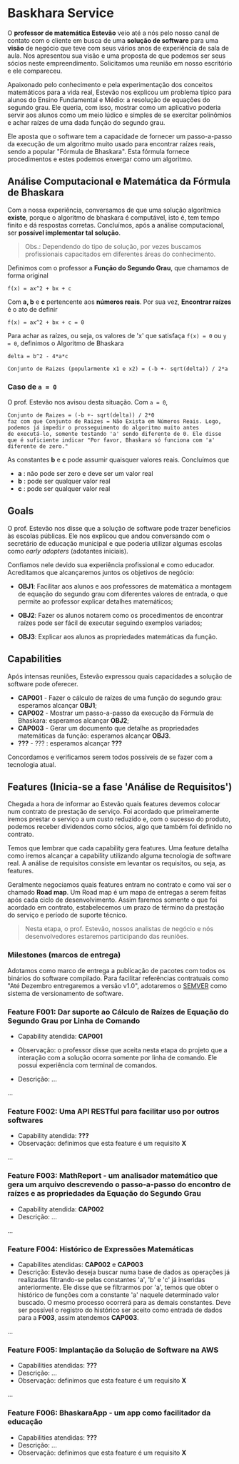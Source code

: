# Baskhara Service

O **professor de matemática Estevão** veio até a nós pelo nosso canal de contato com o cliente em busca de uma **solução de software**
para uma **visão** de negócio que teve com seus vários anos de experiência de sala de aula. Nos apresentou sua visão e uma proposta
de que podemos ser seus sócios neste empreendimento. Solicitamos uma reunião em nosso escritório e ele compareceu.

Apaixonado pelo conhecimento e pela experimentação dos conceitos matemáticos para a vida real, Estevão nos explicou um problema típico
para alunos do Ensino Fundamental e Médio: a resolução de equações do segundo grau. Ele queria, com isso, mostrar como um aplicativo
poderia servir aos alunos como um meio lúdico e simples de se exercitar polinômios e achar raízes de uma dada função do segundo grau.

Ele aposta que o software tem a capacidade de fornecer um passo-a-passo da execução de um algoritmo muito usado para encontrar raízes
reais, sendo a popular "Fórmula de Bhaskara". Esta fórmula fornece procedimentos e estes podemos enxergar como um algoritmo.

## Análise Computacional e Matemática da Fórmula de Bhaskara

Com a nossa experiência, conversamos de que uma solução algorítmica **existe**, porque o algoritmo de bhaskara é computável, isto é, tem tempo finito
e dá respostas corretas. Concluímos, após a análise computacional, ser **possível implementar tal solução**.

> Obs.: Dependendo do tipo de solução, por vezes buscamos profissionais capacitados em diferentes áreas do conhecimento.

Definimos com o professor a **Função do Segundo Grau**, que chamamos de forma original 

```
f(x) = ax^2 + bx + c
```

Com **a, b** e **c** pertencente aos **números reais**. Por sua vez, **Encontrar raízes** é o ato de definir

```
f(x) = ax^2 + bx + c = 0
```

Para achar as raízes, ou seja, os valores de 'x' que satisfaça `f(x) = 0` ou `y = 0`, definimos o Algoritmo de Bhaskara

```
delta = b^2 - 4*a*c

Conjunto de Raizes (popularmente x1 e x2) = (-b +- sqrt(delta)) / 2*a
```

### Caso de `a = 0`

O prof. Estevão nos avisou desta situação. Com `a = 0`, 

```
Conjunto de Raizes = (-b +- sqrt(delta)) / 2*0
faz com que Conjunto de Raizes = Não Exista em Números Reais. Logo, podemos já impedir o prosseguimento do algoritmo muito antes
de executá-lo, somente testando 'a' sendo diferente de 0. Ele disse que é suficiente indicar "Por favor, Bhaskara só funciona com 'a' diferente de zero."
```

As constantes **b** e **c** pode assumir quaisquer valores reais. Concluímos que

* **a** : não pode ser zero e deve ser um valor real
* **b** : pode ser qualquer valor real
* **c** : pode ser qualquer valor real

## Goals

O prof. Estevão nos disse que a solução de software pode trazer benefícios às escolas públicas.
Ele nos explicou que andou conversando com o secretário de educação municipal e que poderia
utilizar algumas escolas como *early adopters* (adotantes iniciais).

Confiamos nele devido sua experiência profissional e como educador. Acreditamos que alcançaremos
juntos os objetivos de negócio:

* **OBJ1**: Facilitar aos alunos e aos professores de matemática a montagem de equação do segundo grau com
diferentes valores de entrada, o que permite ao professor explicar detalhes matemáticos;

* **OBJ2**: Fazer os alunos notarem como os procedimentos de encontrar raízes pode ser fácil de executar
seguindo exemplos variados;

* **OBJ3**: Explicar aos alunos as propriedades matemáticas da função. 

## Capabilities

Após intensas reuniões, Estevão expressou quais capacidades a solução de software pode oferecer.

* **CAP001** - Fazer o cálculo de raízes de uma função do segundo grau: esperamos alcançar **OBJ1**;
* **CAP002** - Mostrar um passo-a-passo da execução da Fórmula de Bhaskara: esperamos alcançar **OBJ2**;
* **CAP003** - Gerar um documento que detalhe as propriedades matemáticas da função: esperamos alcançar **OBJ3**.
* **???** - ??? : esperamos alcançar **???**

Concordamos e verificamos serem todos possíveis de se fazer com a tecnologia atual.

## Features (Inicia-se a fase 'Análise de Requisitos')

Chegada a hora de informar ao Estevão quais features devemos colocar num contrato de prestação de serviço.
Foi acordado que primeiramente iremos prestar o serviço a um custo reduzido e, com o sucesso do produto,
podemos receber dividendos como sócios, algo que também foi definido no contrato.

Temos que lembrar que cada capability gera features. Uma feature detalha como iremos alcançar a capability
utilizando alguma tecnologia de software real. A análise de requisitos consiste em levantar os requisitos,
ou seja, as features.

Geralmente negociamos quais features entram no contrato e como vai ser o chamado **Road map**. Um Road map
é um mapa de entregas a serem feitas após cada ciclo de desenvolvimento. Assim faremos somente o que foi
acordado em contrato, estabelecemos um prazo de término da prestação do serviço e período de suporte técnico.

> Nesta etapa, o prof. Estevão, nossos analistas de negócio e nós desenvolvedores estaremos participando das reuniões.

### Milestones (marcos de entrega)

Adotamos como marco de entrega a publicação de pacotes com todos os binários do software compilado.
Para facilitar referências contratuais como "Até Dezembro entregaremos a versão v1.0", adotaremos o [SEMVER](https://semver.org/)
como sistema de versionamento de software.

### Feature F001: Dar suporte ao Cálculo de Raízes de Equação do Segundo Grau por Linha de Comando 

* Capability atendida: **CAP001**

* Observação: o professor disse que aceita nesta etapa do projeto que a interação com a solução ocorra somente por
linha de comando. Ele possui experiência com terminal de comandos.

* Descrição: ...

...

### Feature F002: Uma API RESTful para facilitar uso por outros softwares

* Capability atendida: **???**
* Observação: definimos que esta feature é um requisito **X**

...

### Feature F003: MathReport - um analisador matemático que gera um arquivo descrevendo o passo-a-passo do encontro de raízes e as propriedades da Equação do Segundo Grau 

* Capability atendida: **CAP002**
* Descrição: ...

...

### Feature F004: Histórico de Expressões Matemáticas

* Capabilites atendidas: **CAP002** e **CAP003**
* Descrição: Estevão deseja buscar numa base de dados as operações já realizadas filtrando-se pelas constantes 'a', 'b' e 'c' já inseridas anteriormente.
Ele disse que se filtrarmos por 'a', temos que obter o histórico de funções com a constante 'a' naquele determinado valor buscado. O mesmo processo
ocorrerá para as demais constantes. Deve ser possível o registro do histórico ser aceito como entrada de dados para a **F003**, assim atendemos **CAP003**.

...

### Feature F005: Implantação da Solução de Software na AWS

* Capabilities atendidas: **???**
* Descrição: ...
* Observação: definimos que esta feature é um requisito **X**

...

### Feature F006: BhaskaraApp - um app como facilitador da educação

* Capabilities atendidas: **???**
* Descrição: ...
* Observação: definimos que esta feature é um requisito **X**

